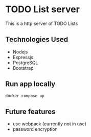 # TODO List server

This is a http server of TODO Lists

## Technologies Used
- Nodejs
- Expressjs
- PostgreSQL
- Bootstrap

## Run app locally
```bash
docker-compose up
```

## Future features
- use webpack (currently not in use)
- password encryption

